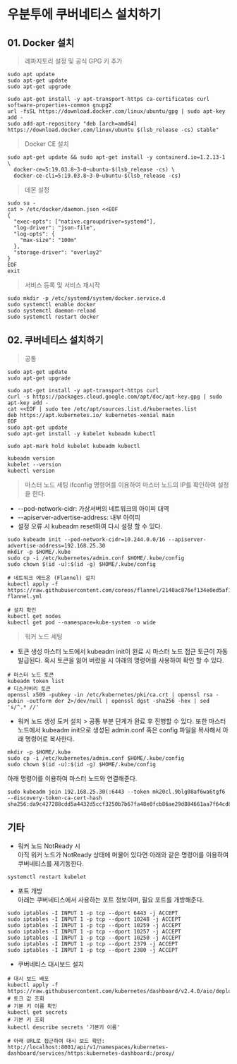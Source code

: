 # 우분투에 쿠버네티스 설치하기
## 01. Docker 설치
> 레파지토리 설정 및 공식 GPG 키 추가
```
sudo apt update
sudo apt-get update
sudo apt-get upgrade

sudo apt-get install -y apt-transport-https ca-certificates curl software-properties-common gnupg2
url -fsSL https://download.docker.com/linux/ubuntu/gpg | sudo apt-key add -
sudo add-apt-repository "deb [arch=amd64] https://download.docker.com/linux/ubuntu $(lsb_release -cs) stable"
```
> Docker CE 설치
```
sudo apt-get update && sudo apt-get install -y containerd.io=1.2.13-1 \
  docker-ce=5:19.03.8~3-0~ubuntu-$(lsb_release -cs) \
  docker-ce-cli=5:19.03.8~3-0~ubuntu-$(lsb_release -cs)
```
> 데몬 설정
```
sudo su -
cat > /etc/docker/daemon.json <<EOF
{
  "exec-opts": ["native.cgroupdriver=systemd"],
  "log-driver": "json-file",
  "log-opts": {
    "max-size": "100m"
  },
  "storage-driver": "overlay2"
}
EOF
exit
```
> 서비스 등록 및 서비스 재시작
```
sudo mkdir -p /etc/systemd/system/docker.service.d
sudo systemctl enable docker
sudo systemctl daemon-reload
sudo systemctl restart docker
```

## 02. 쿠버네티스 설치하기 
> 공통
```
sudo apt-get update
sudo apt-get upgrade

sudo apt-get install -y apt-transport-https curl
curl -s https://packages.cloud.google.com/apt/doc/apt-key.gpg | sudo apt-key add -
cat <<EOF | sudo tee /etc/apt/sources.list.d/kubernetes.list
deb https://apt.kubernetes.io/ kubernetes-xenial main
EOF
sudo apt-get update
sudo apt-get install -y kubelet kubeadm kubectl

sudo apt-mark hold kubelet kubeadm kubectl

kubeadm version
kubelet --version
kubectl version

```
> 마스터 노드 세팅
ifconfig 명령어를 이용하여 마스터 노드의 IP를 확인하여 설정을 한다.
- --pod-network-cidr: 가상서버의 네트워크의 아이피 대역
- --apiserver-advertise-address: 내부 아이피
- 설정 오류 시 kubeadm reset하여 다시 설정 할 수 있다.
```
sudo kubeadm init --pod-network-cidr=10.244.0.0/16 --apiserver-advertise-address=192.168.25.30
mkdir -p $HOME/.kube
sudo cp -i /etc/kubernetes/admin.conf $HOME/.kube/config
sudo chown $(id -u):$(id -g) $HOME/.kube/config

# 네트워크 에드온 (Flannel) 설치
kubectl apply -f https://raw.githubusercontent.com/coreos/flannel/2140ac876ef134e0ed5af15c65e414cf26827915/Documentation/kube-flannel.yml

# 설치 확인 
kubectl get nodes
kubectl get pod --namespace=kube-system -o wide
```
> 워커 노드 세팅
- 토큰 생성
마스터 노드에서 kubeadm init이 완료 시 마스터 노드 접근 토근이 자동 발급된다. 혹시 토큰을 잃어 버렸을 시 아래의 명령어를 사용하여 확인 할 수 있다.
```
# 마스터 노드 토큰
kubeadm token list
# 디스커버리 토큰
openssl x509 -pubkey -in /etc/kubernetes/pki/ca.crt | openssl rsa -pubin -outform der 2>/dev/null | openssl dgst -sha256 -hex | sed 's/^.* //'
```
- 워커 노드 생성
도커 설치 > 공통 부분 단계가 완료 후 진행할 수 있다. 또한 마스터 노드에서 kubeadm init으로 생성된 admin.conf 혹은 config 파일을 복사해서 아래 명령어로 복사한다.
```
mkdir -p $HOME/.kube
sudo cp -i /etc/kubernetes/admin.conf $HOME/.kube/config
sudo chown $(id -u):$(id -g) $HOME/.kube/config
```
아래 명령어를 이용하여 마스터 노드와 연결해준다.
```
sudo kubeadm join 192.168.25.30(:6443 --token mk20cl.9blg08af6wa6tgf6 --discovery-token-ca-cert-hash sha256:da9c427288cdd5a4432d5ccf3250b7b67fa48e0fcb86ae29d884661aa7f64cd8
```

## 기타
- 워커 노드 NotReady 시<br>
아직 워커 노드가 NotReady 상태에 머물어 있다면 아래와 같은 명령어를 이용하여 쿠버네티스를 제기동한다.
```
systemctl restart kubelet
```
- 포트 개방<br>
아래는 쿠버네티스에서 사용하는 포트 정보이며, 필요 포트를 개방해준다.
```
sudo iptables -I INPUT 1 -p tcp --dport 6443 -j ACCEPT
sudo iptables -I INPUT 1 -p tcp --dport 10248 -j ACCEPT
sudo iptables -I INPUT 1 -p tcp --dport 10259 -j ACCEPT
sudo iptables -I INPUT 1 -p tcp --dport 10257 -j ACCEPT
sudo iptables -I INPUT 1 -p tcp --dport 10250 -j ACCEPT
sudo iptables -I INPUT 1 -p tcp --dport 2379 -j ACCEPT
sudo iptables -I INPUT 1 -p tcp --dport 2380 -j ACCEPT
```
- 쿠버네티스 대시보드 설치
```
# 대시 보드 배포
kubectl apply -f https://raw.githubusercontent.com/kubernetes/dashboard/v2.4.0/aio/deploy/recommended.yaml
# 토크 값 조회
# 기본 키 이름 확인
kubectl get secrets
# 기본 키 조회
kubectl describe secrets '기본키 이름'

# 아래 URL로 접근하여 대시 보드 확인: 
http://localhost:8001/api/v1/namespaces/kubernetes-dashboard/services/https:kubernetes-dashboard:/proxy/
```
